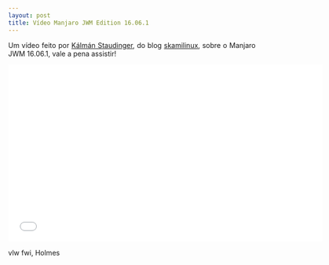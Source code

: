 ```yaml
---
layout: post
title: Vídeo Manjaro JWM Edition 16.06.1
---
```


<p style="text-align: justify;">Um vídeo feito por <a href="https://www.youtube.com/channel/UCql-YL9_YdPkowtnI6ZDIOg">Kálmán Staudinger</a>, do blog <a href="http://skamilinux.hu/">skamilinux</a>, sobre o Manjaro JWM 16.06.1, vale a pena assistir!</p>

<iframe width="640" height="360" src="//www.youtube.com/embed/6GqTBo4GwfM?feature=player_detailpage" frameborder="0" allowfullscreen></iframe>

vlw fwi, Holmes
